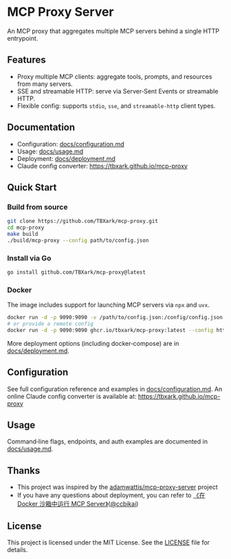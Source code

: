 # MCP Proxy Server

An MCP proxy that aggregates multiple MCP servers behind a single HTTP entrypoint.

## Features

- Proxy multiple MCP clients: aggregate tools, prompts, and resources from many servers.
- SSE and streamable HTTP: serve via Server‑Sent Events or streamable HTTP.
- Flexible config: supports `stdio`, `sse`, and `streamable-http` client types.

## Documentation

- Configuration: [docs/configuration.md](docs/CONFIGURATION.md)
- Usage: [docs/usage.md](docs/USAGE.md)
- Deployment: [docs/deployment.md](docs/DEPLOYMENT.md)
- Claude config converter: https://tbxark.github.io/mcp-proxy

## Quick Start

### Build from source

```bash
git clone https://github.com/TBXark/mcp-proxy.git
cd mcp-proxy
make build
./build/mcp-proxy --config path/to/config.json
```

### Install via Go

```bash
go install github.com/TBXark/mcp-proxy@latest
```

### Docker

The image includes support for launching MCP servers via `npx` and `uvx`.

```bash
docker run -d -p 9090:9090 -v /path/to/config.json:/config/config.json ghcr.io/tbxark/mcp-proxy:latest
# or provide a remote config
docker run -d -p 9090:9090 ghcr.io/tbxark/mcp-proxy:latest --config https://example.com/config.json
```

More deployment options (including docker‑compose) are in [docs/deployment.md](docs/DEPLOYMENT.md).

## Configuration

See full configuration reference and examples in [docs/configuration.md](docs/CONFIGURATION.md).
An online Claude config converter is available at: https://tbxark.github.io/mcp-proxy


## Usage

Command‑line flags, endpoints, and auth examples are documented in [docs/usage.md](docs/USAGE.md).

## Thanks

- This project was inspired by the [adamwattis/mcp-proxy-server](https://github.com/adamwattis/mcp-proxy-server) project
- If you have any questions about deployment, you can refer to  [《在 Docker 沙箱中运行 MCP Server》](https://miantiao.me/posts/guide-to-running-mcp-server-in-a-sandbox/)([@ccbikai](https://github.com/ccbikai))

## License

This project is licensed under the MIT License. See the [LICENSE](LICENSE) file for details.
